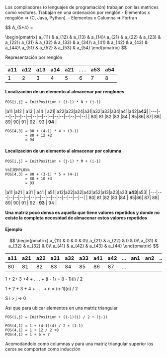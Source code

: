 Los compiladores (o lenguajes de programación) trabajan con las matrices como vectores.  Trabajan en una ordenación por renglón - Elementos x rengolón => (C, Java, Python).
																	- Elementos x Columna => Fortran


$$
A_{5*4} = 

\begin{pmatrix} 
a_{11} & a_{12} & a_{13} & a_{14}\\
a_{21} & a_{22} & a_{23} & a_{22}\\ 
a_{31} & a_{32} & a_{33} & a_{34}\\ 
a_{41} & a_{42} & a_{43} & a_{44}\\
a_{51} & a_{52} & a_{53} & a_{54}
\end{pmatrix}
$$


Representación por renglón

|a11 |a12 | a13 | a14 | a21| . . .  | a53 | a54 |
|---|---|--|--|--|--|--|--|
| 1| 2 |3 |4 |5 | 6|7| 8|


#### Localización de un elemento al almacenar por renglones
```
POS[i,j] = InitPosition + (i-1) * N + (j-1)
```

|a11 |a12 | a13 | a14 | a21| a22|a23|a24|a31|a32|a33|a34|a41|a42|**a43**|
|---|---|--|--|--|--|--|--|--|--|--|--|--|--|--|--|
| 80| 81 |82 |83 |84 | 85|86| 87| 88| 89| 90| 91 | 92 | 93 | **94** |

```
POS[4,3] = 80 + (4-1) * 4 + (3-1)
		 = 80 + 12 +2 
		 = 94
```


#### Localización de un elemento al almacenar por columna
```
POS[i,j] = InitPosition + (j-1) * M + (i-1)

%%EJEMPLO%%
POS[4,3] = 80 + (3-1) * 5 + (4-1)
		 = 80 + 10 +3
		 = 93
```

|a11 |a21 | a31 | a41 | a51| a12|a22|a32|a42|a52|a13|a23|a33|**a43**|a53|
|---|---|--|--|--|--|--|--|--|--|--|--|--|--|--|--|
| 80| 81 |82 |83 |84 | 85|86| 87| 88| 89| 90| 91 | 92 | **93** | 94 |


**Una matriz poco densa es aquella que tiene valores repetidos y donde no existe la completa necesidad de almacenar estos valores repetidos**
#### Ejemplo

$$
\begin{pmatrix} 
a_{11} & 0 & 0 & 0\\
a_{21} & a_{22} & 0 & 0\\ 
a_{31} & a_{32} & a_{32} & 0\\ 
a_{41} & a_{42} & a_{43} & a_{44}
\end{pmatrix}
$$

|a11 |a21 | a22 | a31 | a32| a33|a41|a42|...|an1|an2|...|**ann**|
|---|---|--|--|--|--|--|--|--|--|--|--|--|
| 80| 81 |82 |83 |84 | 85|86| 87| ...||| |

1 + 2+ 3 +4 + . . . + (i - 1) = (i - 1)(i) / 2

1 + 2 + 3 + 4 + . . . + n = (n-1)(n) / 2

S i > j => 0

Asi que para ubicar elementos en una matriz triangular 

```
POS(i,j) = InitPosition + (i-1)(i) / 2 + (j-1)

POS(4,1) = 1 + (4-1)(4) / 2 + (1-1)
POS(4,1) = 1 + 12 / 2 +0
POS(4,1) = 1 + 6 = 7
```


Acomodandolo como columnas y para una matriz triangular superior los ceros se comportan como inducción